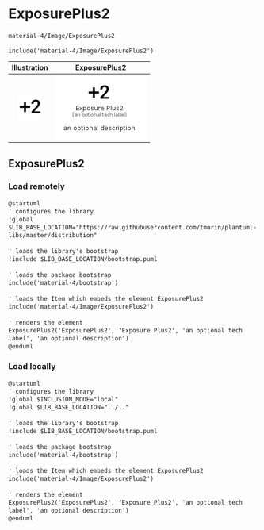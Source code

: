 # ExposurePlus2


```text
material-4/Image/ExposurePlus2
```

```text
include('material-4/Image/ExposurePlus2')
```



| Illustration | ExposurePlus2 |
| :---: | :---: |
| ![illustration for Illustration](../../material-4/Image/ExposurePlus2.png) | ![illustration for ExposurePlus2](../../material-4/Image/ExposurePlus2.Local.png) |




## ExposurePlus2

### Load remotely
```plantuml
@startuml
' configures the library
!global $LIB_BASE_LOCATION="https://raw.githubusercontent.com/tmorin/plantuml-libs/master/distribution"

' loads the library's bootstrap
!include $LIB_BASE_LOCATION/bootstrap.puml

' loads the package bootstrap
include('material-4/bootstrap')

' loads the Item which embeds the element ExposurePlus2
include('material-4/Image/ExposurePlus2')

' renders the element
ExposurePlus2('ExposurePlus2', 'Exposure Plus2', 'an optional tech label', 'an optional description')
@enduml
```

### Load locally
```plantuml
@startuml
' configures the library
!global $INCLUSION_MODE="local"
!global $LIB_BASE_LOCATION="../.."

' loads the library's bootstrap
!include $LIB_BASE_LOCATION/bootstrap.puml

' loads the package bootstrap
include('material-4/bootstrap')

' loads the Item which embeds the element ExposurePlus2
include('material-4/Image/ExposurePlus2')

' renders the element
ExposurePlus2('ExposurePlus2', 'Exposure Plus2', 'an optional tech label', 'an optional description')
@enduml
```


